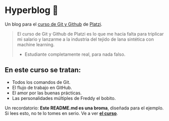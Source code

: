 # Hyperblog 💚

Un blog para el [curso de Git y Github](https://platzi.com/cursos/git-github/ "curso de Git y Github") de [Platzi](https://platzi.com/ "Platzi").
> El curso de Git y Github de Platzi es lo que me hacía falta para triplicar mi salario y lanzarme a la industria del tejido de lana sintética con machine learning.
> - Estudiante completamente real, para nada falso.

## En este curso se tratan:

* Todos los comandos de Git.
* El flujo de trabajo en GitHub.
* El amor por las buenas prácticas.
* Las personalidades múltiples de Freddy el bobito.

Un recordatorio: **Este README.md es una broma**, diseñada para el ejemplo. Si lees esto, no te lo tomes en serio. Ve a ver [**el curso**](https://platzi.com/cursos/git-github/ "el curso").

